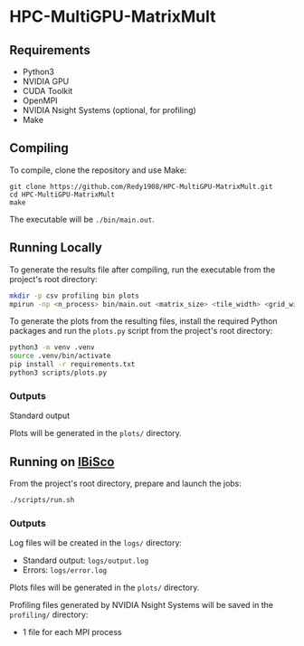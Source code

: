 # HPC-MultiGPU-MatrixMult

## Requirements
- Python3
- NVIDIA GPU
- CUDA Toolkit
- OpenMPI
- NVIDIA Nsight Systems (optional, for profiling)
- Make

## Compiling
To compile, clone the repository and use Make:
```
git clone https://github.com/Redy1908/HPC-MultiGPU-MatrixMult.git
cd HPC-MultiGPU-MatrixMult
make
```
The executable will be `./bin/main.out`.

## Running Locally
To generate the results file after compiling, run the executable from the project's root directory:

```bash
mkdir -p csv profiling bin plots
mpirun -np <n_process> bin/main.out <matrix_size> <tile_width> <grid_width> <grid_height> <test_name>
```

To generate the plots from the resulting files, install the required Python packages and run the `plots.py` script from the project's root directory:
```bash
python3 -m venv .venv
source .venv/bin/activate
pip install -r requirements.txt
python3 scripts/plots.py
```

### Outputs

Standard output

Plots will be generated in the `plots/` directory.

## Running on [IBiSco](https://ibiscohpc-wiki.scope.unina.it/)

From the project's root directory, prepare and launch the jobs:

```bash
./scripts/run.sh
```

### Outputs

Log files will be created in the `logs/` directory:
-   Standard output: `logs/output.log`
-   Errors: `logs/error.log`

Plots files will be generated in the `plots/` directory.

Profiling files generated by NVIDIA Nsight Systems will be saved in the `profiling/` directory:
-   1 file for each MPI process
